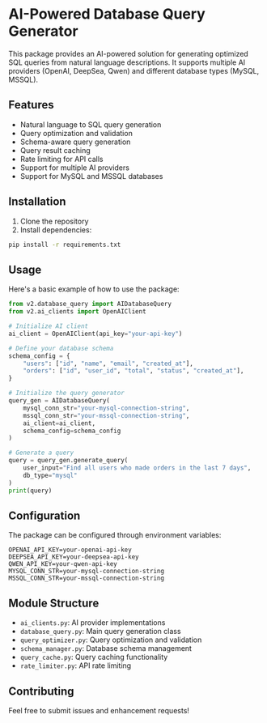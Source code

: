 # AI-Powered Database Query Generator

This package provides an AI-powered solution for generating optimized SQL queries from natural language descriptions. It supports multiple AI providers (OpenAI, DeepSea, Qwen) and different database types (MySQL, MSSQL).

## Features

- Natural language to SQL query generation
- Query optimization and validation
- Schema-aware query generation
- Query result caching
- Rate limiting for API calls
- Support for multiple AI providers
- Support for MySQL and MSSQL databases

## Installation

1. Clone the repository
2. Install dependencies:
```bash
pip install -r requirements.txt
```

## Usage

Here's a basic example of how to use the package:

```python
from v2.database_query import AIDatabaseQuery
from v2.ai_clients import OpenAIClient

# Initialize AI client
ai_client = OpenAIClient(api_key="your-api-key")

# Define your database schema
schema_config = {
    "users": ["id", "name", "email", "created_at"],
    "orders": ["id", "user_id", "total", "status", "created_at"],
}

# Initialize the query generator
query_gen = AIDatabaseQuery(
    mysql_conn_str="your-mysql-connection-string",
    mssql_conn_str="your-mssql-connection-string",
    ai_client=ai_client,
    schema_config=schema_config
)

# Generate a query
query = query_gen.generate_query(
    user_input="Find all users who made orders in the last 7 days",
    db_type="mysql"
)
print(query)
```

## Configuration

The package can be configured through environment variables:

```env
OPENAI_API_KEY=your-openai-api-key
DEEPSEA_API_KEY=your-deepsea-api-key
QWEN_API_KEY=your-qwen-api-key
MYSQL_CONN_STR=your-mysql-connection-string
MSSQL_CONN_STR=your-mssql-connection-string
```

## Module Structure

- `ai_clients.py`: AI provider implementations
- `database_query.py`: Main query generation class
- `query_optimizer.py`: Query optimization and validation
- `schema_manager.py`: Database schema management
- `query_cache.py`: Query caching functionality
- `rate_limiter.py`: API rate limiting

## Contributing

Feel free to submit issues and enhancement requests!
